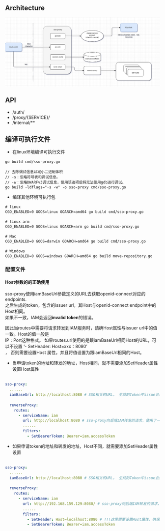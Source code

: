 
## Architecture
![Architecture](docs/architecture.png)


## API
- /auth/
- /proxy/{SERVICE}/
- /internal/**

## 编译可执行文件
+ 在linux环境编译可执行文件
```shell
go build cmd/sso-proxy.go

// 去除调试信息以减小二进制体积
// -s：忽略符号表和调试信息。
// -w：忽略DWARFv3调试信息，使用该选项后将无法使用gdb进行调试。
go build -ldflags="-s -w" -o sso-proxy cmd/sso-proxy.go

```

+ 编译其他环境可执行包
```shell
# linux
CGO_ENABLED=0 GOOS=linux GOARCH=amd64 go build cmd/sso-proxy.go

# linux arm
CGO_ENABLED=0 GOOS=linux GOARCH=arm go build cmd/sso-proxy.go

# Mac
CGO_ENABLED=0 GOOS=darwin GOARCH=amd64 go build cmd/sso-proxy.go

# Windows
CGO_ENABLED=0 GOOS=windows GOARCH=amd64 go build move-repository.go

```


### 配置文件
#### Host参数的的正确使用
sso-proxy使用iamBaseUrl参数定义的URL去获取openid-connect对应的endpoints.  
之后生成的token，包含的issuer url，其Host与openid-connect endpoint中的Host相同。  
如果不一致，IAM会返回**invalid token**的错误。  

因此当routes中需要将请求转发到IAM服务时，请确Host属性与issuer url中的值一致。Host的值一般是  
IP：Port这种格式。 如果routes.url使用的是跟iamBaseUrl相同Host的URL，可以不设置 ‘- SetHeader: Host=xxx：8080’  
， 否则需要设置Host 属性，并且将值设置为跟iamBaseUrl相同的Host。  

+ 当申请token的地址和转发的地址，Host相同，就不需要添加SetHeader属性设置Host属性
```yaml

sso-proxy:
  ......
  iamBaseUrl: http://localhost:8080 # SSO相关的URL， 生成的Token中issue会包含此部分的Host属性(localhost：8080)

  reverseProxy:
    routes:
      - serviceName: iam
        url: http://localhost:8080 # sso-proxy向后端IAM转发的请求，使用了一个相同的地址(此时Host对应的是localhost:8080)
        ......
        filters:
          - SetBearerToken: Bearer=iam.accessToken
```

+ 如果申请token的地址和转发的地址，Host不同，就需要添加SetHeader属性设置 
```yaml

sso-proxy:
  ......
  iamBaseUrl: http://localhost:8080 # SSO相关的URL， 生成的Token中issue会包含此部分的Host属性(localhost：8080)

  reverseProxy:
    routes:
      - serviceName: iam
        url: http://192.168.159.129:8080/ # sso-proxy向后端IAM转发的请求，使用了一个不同的地址(此时Host对应的是192.168.159.129:8080)
        ......
        filters:
          - SetHeader: Host=localhost:8080 # !!!这里需要设置Host属性，确保是localhost:8080, IAM在比较Host时发现与token中的issue一致，会成功通过验证
          - SetBearerToken: Bearer=iam.accessToken


```